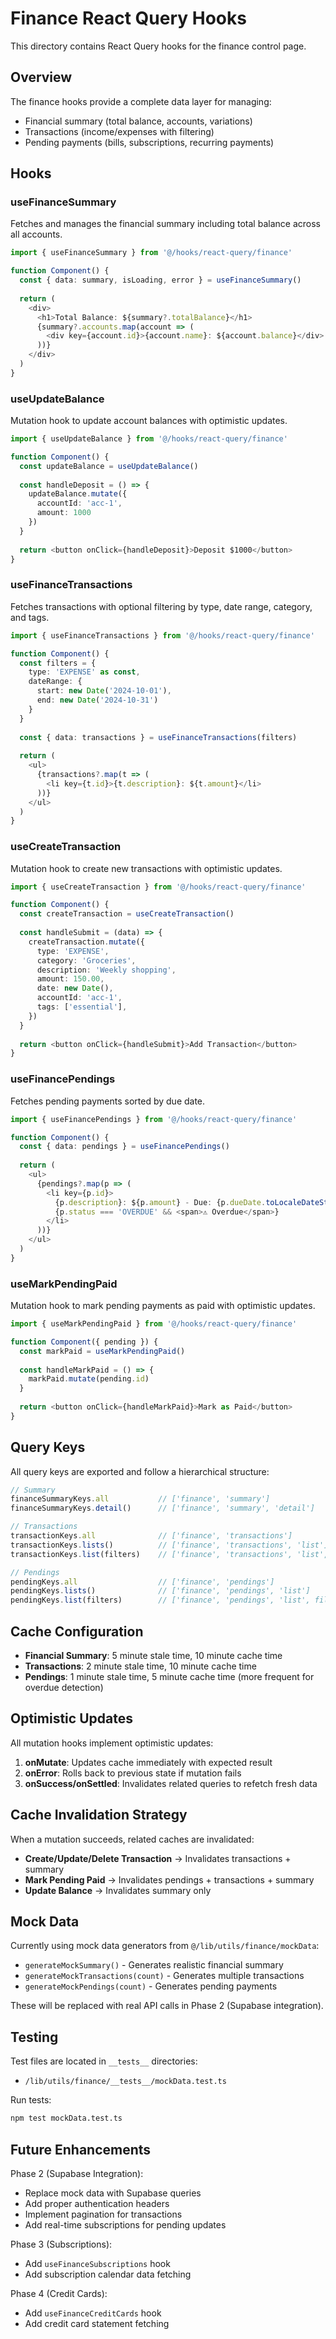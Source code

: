 # Finance React Query Hooks

This directory contains React Query hooks for the finance control page.

## Overview

The finance hooks provide a complete data layer for managing:
- Financial summary (total balance, accounts, variations)
- Transactions (income/expenses with filtering)
- Pending payments (bills, subscriptions, recurring payments)

## Hooks

### useFinanceSummary

Fetches and manages the financial summary including total balance across all accounts.

```typescript
import { useFinanceSummary } from '@/hooks/react-query/finance'

function Component() {
  const { data: summary, isLoading, error } = useFinanceSummary()
  
  return (
    <div>
      <h1>Total Balance: ${summary?.totalBalance}</h1>
      {summary?.accounts.map(account => (
        <div key={account.id}>{account.name}: ${account.balance}</div>
      ))}
    </div>
  )
}
```

### useUpdateBalance

Mutation hook to update account balances with optimistic updates.

```typescript
import { useUpdateBalance } from '@/hooks/react-query/finance'

function Component() {
  const updateBalance = useUpdateBalance()
  
  const handleDeposit = () => {
    updateBalance.mutate({ 
      accountId: 'acc-1', 
      amount: 1000 
    })
  }
  
  return <button onClick={handleDeposit}>Deposit $1000</button>
}
```

### useFinanceTransactions

Fetches transactions with optional filtering by type, date range, category, and tags.

```typescript
import { useFinanceTransactions } from '@/hooks/react-query/finance'

function Component() {
  const filters = {
    type: 'EXPENSE' as const,
    dateRange: {
      start: new Date('2024-10-01'),
      end: new Date('2024-10-31')
    }
  }
  
  const { data: transactions } = useFinanceTransactions(filters)
  
  return (
    <ul>
      {transactions?.map(t => (
        <li key={t.id}>{t.description}: ${t.amount}</li>
      ))}
    </ul>
  )
}
```

### useCreateTransaction

Mutation hook to create new transactions with optimistic updates.

```typescript
import { useCreateTransaction } from '@/hooks/react-query/finance'

function Component() {
  const createTransaction = useCreateTransaction()
  
  const handleSubmit = (data) => {
    createTransaction.mutate({
      type: 'EXPENSE',
      category: 'Groceries',
      description: 'Weekly shopping',
      amount: 150.00,
      date: new Date(),
      accountId: 'acc-1',
      tags: ['essential'],
    })
  }
  
  return <button onClick={handleSubmit}>Add Transaction</button>
}
```

### useFinancePendings

Fetches pending payments sorted by due date.

```typescript
import { useFinancePendings } from '@/hooks/react-query/finance'

function Component() {
  const { data: pendings } = useFinancePendings()
  
  return (
    <ul>
      {pendings?.map(p => (
        <li key={p.id}>
          {p.description}: ${p.amount} - Due: {p.dueDate.toLocaleDateString()}
          {p.status === 'OVERDUE' && <span>⚠️ Overdue</span>}
        </li>
      ))}
    </ul>
  )
}
```

### useMarkPendingPaid

Mutation hook to mark pending payments as paid with optimistic updates.

```typescript
import { useMarkPendingPaid } from '@/hooks/react-query/finance'

function Component({ pending }) {
  const markPaid = useMarkPendingPaid()
  
  const handleMarkPaid = () => {
    markPaid.mutate(pending.id)
  }
  
  return <button onClick={handleMarkPaid}>Mark as Paid</button>
}
```

## Query Keys

All query keys are exported and follow a hierarchical structure:

```typescript
// Summary
financeSummaryKeys.all           // ['finance', 'summary']
financeSummaryKeys.detail()      // ['finance', 'summary', 'detail']

// Transactions
transactionKeys.all              // ['finance', 'transactions']
transactionKeys.lists()          // ['finance', 'transactions', 'list']
transactionKeys.list(filters)    // ['finance', 'transactions', 'list', filters]

// Pendings
pendingKeys.all                  // ['finance', 'pendings']
pendingKeys.lists()              // ['finance', 'pendings', 'list']
pendingKeys.list(filters)        // ['finance', 'pendings', 'list', filters]
```

## Cache Configuration

- **Financial Summary**: 5 minute stale time, 10 minute cache time
- **Transactions**: 2 minute stale time, 10 minute cache time
- **Pendings**: 1 minute stale time, 5 minute cache time (more frequent for overdue detection)

## Optimistic Updates

All mutation hooks implement optimistic updates:

1. **onMutate**: Updates cache immediately with expected result
2. **onError**: Rolls back to previous state if mutation fails
3. **onSuccess/onSettled**: Invalidates related queries to refetch fresh data

## Cache Invalidation Strategy

When a mutation succeeds, related caches are invalidated:

- **Create/Update/Delete Transaction** → Invalidates transactions + summary
- **Mark Pending Paid** → Invalidates pendings + transactions + summary
- **Update Balance** → Invalidates summary only

## Mock Data

Currently using mock data generators from `@/lib/utils/finance/mockData`:

- `generateMockSummary()` - Generates realistic financial summary
- `generateMockTransactions(count)` - Generates multiple transactions
- `generateMockPendings(count)` - Generates pending payments

These will be replaced with real API calls in Phase 2 (Supabase integration).

## Testing

Test files are located in `__tests__` directories:
- `/lib/utils/finance/__tests__/mockData.test.ts`

Run tests:
```bash
npm test mockData.test.ts
```

## Future Enhancements

Phase 2 (Supabase Integration):
- Replace mock data with Supabase queries
- Add proper authentication headers
- Implement pagination for transactions
- Add real-time subscriptions for pending updates

Phase 3 (Subscriptions):
- Add `useFinanceSubscriptions` hook
- Add subscription calendar data fetching

Phase 4 (Credit Cards):
- Add `useFinanceCreditCards` hook
- Add credit card statement fetching
